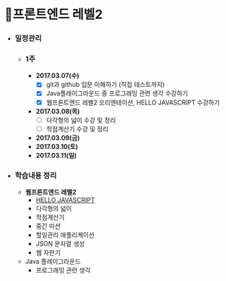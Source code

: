 # 프론트엔드 레벨2

- ### 일정관리

  - ### 1주

    - **2017.03.07(수)**
      - [x] git과 github 입문 이해하기 (직접 테스트까지)
      - [x] Java플레이그라운드 중 프로그래밍 관련 생각 수강하기
      - [x] 웹프론트엔드 레벨2 오리엔테이션, HELLO JAVASCRIPT 수강하기
    - **2017.03.08(목)**
      - [ ] 다각형의 넓이 수강 및 정리
      - [ ] 학점계산기 수강 및 정리
    - **2017.03.09(금)**
    - **2017.03.10(토)**
    - **2017.03.11(일)**

- ### 학습내용 정리

  - **웹프론트엔드 레벨2**
    - [HELLO JAVASCRIPT](https://github.com/antaehyeon/javascript-review/blob/ae3ab749485e1ac5d22e87fc612c0a8574417440/README/HELLO_JAVASCRIPT.md)
    - 다각형의 넓이
    - 학점계산기
    - 중간 미션
    - 할일관리 애플리케이션
    - JSON 문자열 생성
    - 웹 자판기
  - Java 플레이그라운드
    - 프로그래밍 관련 생각